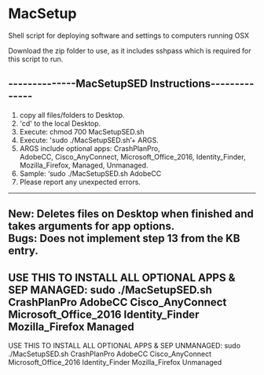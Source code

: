 # MacSetup
Shell script for deploying software and settings to computers running OSX

Download the zip folder to use, as it includes sshpass which is required for this script to run.

--------------MacSetupSED Instructions--------------
----------------------------------------------------
1. copy all files/folders to Desktop.             
2. 'cd' to the local Desktop.                     
3. Execute: chmod 700 MacSetupSED.sh              
4. Execute: 'sudo ./MacSetupSED.sh’+ ARGS.        
5. ARGS include optional apps: CrashPlanPro,      
 AdobeCC, Cisco_AnyConnect, Microsoft_Office_2016,
 Identity_Finder, Mozilla_Firefox, Managed, Unmanaged.                                       
6. Sample: ‘sudo ./MacSetupSED.sh AdobeCC         
7. Please report any unexpected errors.           
----------------------------------------------------
New: Deletes files on Desktop when finished and   
takes arguments for app options.                  
Bugs: Does not implement step 13  from the KB entry.                                            
----------------------------------------------------
USE THIS TO INSTALL ALL OPTIONAL APPS & SEP MANAGED:
sudo ./MacSetupSED.sh CrashPlanPro AdobeCC Cisco_AnyConnect Microsoft_Office_2016 Identity_Finder Mozilla_Firefox Managed
----------------------------------------------------
USE THIS TO INSTALL ALL OPTIONAL APPS & SEP UNMANAGED:
sudo ./MacSetupSED.sh CrashPlanPro AdobeCC Cisco_AnyConnect Microsoft_Office_2016 Identity_Finder Mozilla_Firefox Unmanaged
